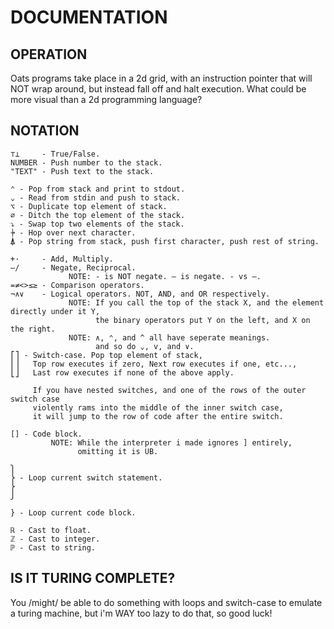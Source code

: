 # DOCUMENTATION

## OPERATION

Oats programs take place in a 2d grid, with an instruction pointer that will NOT wrap around, but instead fall off and halt execution.
What could be more visual than a 2d programming language?

## NOTATION

```
⊤⊥     - True/False.
NUMBER - Push number to the stack.
"TEXT" - Push text to the stack.

⌃ - Pop from stack and print to stdout.
⌄ - Read from stdin and push to stack.
⌥ - Duplicate top element of stack.
⌀ - Ditch the top element of the stack.
⤵ - Swap top two elements of the stack.
⍆ - Hop over next character.
⍋ - Pop string from stack, push first character, push rest of string.

+·     - Add, Multiply.
–/     - Negate, Reciprocal.
             NOTE: - is NOT negate. – is negate. - vs –.
=≠<>≤≥ - Comparison operators.
¬∧∨    - Logical operators. NOT, AND, and OR respectively.
             NOTE: If you call the top of the stack X, and the element directly under it Y,
                   the binary operators put Y on the left, and X on the right.
             NOTE: ∧, ⌃, and ^ all have seperate meanings.
                   and so do ⌄, v, and ∨.
⎡⎤ - Switch-case. Pop top element of stack,
⎢⎥   Top row executes if zero, Next row executes if one, etc...,
⎣⎦   Last row executes if none of the above apply.

     If you have nested switches, and one of the rows of the outer switch case
     violently rams into the middle of the inner switch case,
     it will jump to the row of code after the entire switch.

[] - Code block.
         NOTE: While the interpreter i made ignores ] entirely,
               omitting it is UB.

⎫
⎬ - Loop current switch statement.
⎬
⎭

} - Loop current code block.

ℝ - Cast to float.
ℤ - Cast to integer.
ℙ - Cast to string.
```

## IS IT TURING COMPLETE?
You /might/ be able to do something with loops and switch-case to emulate a turing machine, but i'm WAY too lazy to do that, so good luck!
